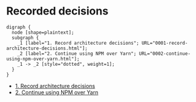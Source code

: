 # Recorded decisions

```graphviz
digraph {
  node [shape=plaintext];
  subgraph {
    _1 [label="1. Record architecture decisions"; URL="0001-record-architecture-decisions.html"];
    _2 [label="2. Continue using NPM over Yarn"; URL="0002-continue-using-npm-over-yarn.html"];
    _1 -> _2 [style="dotted", weight=1];
  }
}
```

- [1. Record architecture decisions](0001-record-architecture-decisions.md)
- [2. Continue using NPM over Yarn](0002-continue-using-npm-over-yarn.md)
